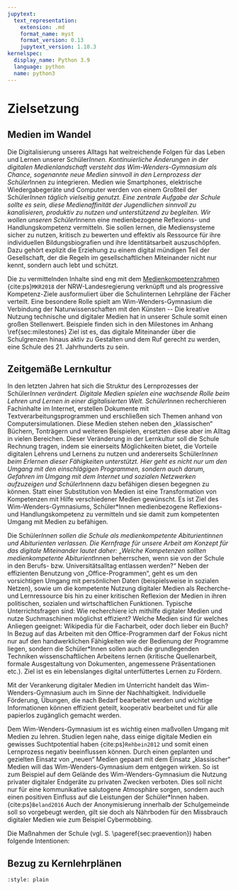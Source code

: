 ```yaml
---
jupytext:
  text_representation:
    extension: .md
    format_name: myst
    format_version: 0.13
    jupytext_version: 1.10.3
kernelspec:
  display_name: Python 3.9
  language: python
  name: python3
---
```


# Zielsetzung

## Medien im Wandel

Die Digitalisierung unseres Alltags hat weitreichende Folgen für das Leben und Lernen unserer Schüler*Innen.
Kontinuierliche Änderungen in der digitalen Medienlandschaft versteht das Wim-Wenders-Gymnasium als Chance, sogenannte neue Medien sinnvoll in den Lernprozess der Schüler*Innen zu integrieren.
Medien wie Smartphones, elektrische Wiedergabegeräte und Computer werden von einem Großteil der Schüler*Innen täglich vielseitig genutzt.
Eine zentrale Aufgabe der Schule sollte es sein, diese Medienaffinität der Jugendlichen sinnvoll zu kanalisieren, produktiv zu nutzen und unterstützend zu begleiten.
Wir wollen unseren Schüler*Innenn eine medienbezogene Reflexions- und Handlungskompetenz vermitteln.
Sie sollen lernen, die Mediensysteme sicher zu nutzen, kritisch zu bewerten und effektiv als Ressource für ihre individuellen Bildungsbiografien und ihre Identitätsarbeit auszuschöpfen.
Dazu gehört explizit die Erziehung zu einem digital mündigen Teil der Gesellschaft, der die Regeln im gesellschaftlichen Miteinander nicht nur kennt, sondern auch lebt und schützt.

Die zu vermittelnden Inhalte sind eng mit dem [Medienkompetenzrahmen](https://www.schulministerium.nrw.de/docs/bp/Ministerium/Schulverwaltung/Schulmail/Archiv-2018/180626/Kontext/2018_Medienkompetenzrahmen_NRW.pdf) {cite:ps}`MKR2018` der NRW-Landesregierung verknüpft und als progressive Kompetenz-Ziele ausformuliert über die Schulinternen Lehrpläne der Fächer verteilt.
Eine besondere Rolle spielt am Wim-Wenders-Gymnasium die Verbindung der Naturwissenschaften mit den Künsten -- Die kreative Nutzung technische und digitaler Medien hat in unserer Schule somit einen großen Stellenwert.
Beispiele finden sich in den Milestones im Anhang \ref{sec:milestones}
Ziel ist es, das digitale Miteinander über die Schulgrenzen hinaus aktiv zu Gestalten und dem Ruf gerecht zu werden, eine Schule des 21. Jahrhunderts zu sein.

## Zeitgemäße Lernkultur

In den letzten Jahren hat sich die Struktur des Lernprozesses der Schüler*Innen verändert.
Digitale Medien spielen eine wachsende Rolle beim Lehren und Lernen in einer digitalisierten Welt.
Schüler*Innen recherchieren Fachinhalte im Internet, erstellen Dokumente mit Textverarbeitungsprogrammen und erschließen sich Themen anhand von Computersimulationen.
Diese Medien stehen neben den „klassischen“ Büchern, Tonträgern und weiteren Beispielen, ersetzten diese aber im Alltag in vielen Bereichen.
Dieser Veränderung in der Lernkultur soll die Schule Rechnung tragen, indem sie einerseits Möglichkeiten bietet, die Vorteile digitalen Lehrens und Lernens zu nutzen und andererseits Schüler*Innen beim Erlernen dieser Fähigkeiten unterstützt.
Hier geht es nicht nur um den Umgang mit den einschlägigen Programmen, sondern auch darum, Gefahren im Umgang mit dem Internet und sozialen Netzwerken aufzuzeigen und Schüler*Innenn dazu befähigen diesen begegnen zu können.
Statt einer Substitution von Medien ist eine Transformation von Kompetenzen mit Hilfe verschiedener Medien gewünscht.
Es ist Ziel des Wim-Wenders-Gymnasiums, Schüler\*Innen medienbezogene Reflexions- und Handlungskompetenz zu vermitteln und sie damit zum kompetenten Umgang mit Medien zu befähigen.

Die Schüler*Innen sollen die Schule als medienkompetente Abiturientinnen und Abiturienten verlassen.
Die Kernfrage für unsere Arbeit am Konzept für das digitale Miteinander lautet daher: „Welche Kompetenzen sollten medienkompetente Abiturient*Innen beherrschen, wenn sie von der Schule in den Berufs- bzw. Universitätsalltag entlassen werden?“
Neben der effizienten Benutzung von „Office-Programmen“, geht es um den vorsichtigen Umgang mit persönlichen Daten (beispielsweise in sozialen Netzen), sowie um die kompetente Nutzung digitaler Medien als Recherche- und Lernressource bis hin zu einer kritischen Reflexion der Medien in ihren politischen, sozialen und wirtschaftlichen Funktionen.
Typische Unterrichtsfragen sind: Wie recherchiere ich mithilfe digitaler Medien und nutze Suchmaschinen möglichst effizient?
Welche Medien sind für welches Anliegen geeignet: Wikipedia für die Facharbeit, oder doch lieber ein Buch?
In Bezug auf das Arbeiten mit den Office-Programmen darf der Fokus nicht nur auf den handwerklichen Fähigkeiten wie der Bedienung der Programme liegen, sondern die Schüler\*Innen sollen auch die grundlegenden Techniken wissenschaftlichen Arbeitens lernen (kritische Quellenarbeit, formale Ausgestaltung von Dokumenten, angemessene Präsentationen etc.).
Ziel ist es ein lebenslanges digital unterfüttertes Lernen zu Fördern.

Mit der Verankerung digitaler Medien im Unterricht handelt das Wim-Wenders-Gymnasium auch im Sinne der Nachhaltigkeit.
Individuelle Förderung, Übungen, die nach Bedarf bearbeitet werden und wichtige Informationen können effizient geteilt, kooperativ bearbeitet und für alle papierlos zugänglich gemacht werden.

Dem Wim-Wenders-Gymnasium ist es wichtig einen maßvollen Umgang mit Medien zu lehren.
Studien legen nahe, dass einige digitale Medien ein gewisses Suchtpotential haben {cite:ps}`Rehbein2012` und somit einen Lernprozess negativ beeinflussen können.
Durch einen geplanten und gezielten Einsatz von „neuen“ Medien gepaart mit dem Einsatz „klassischer“ Medien will das Wim-Wenders-Gymnasium dem entgegen wirken.
So ist zum Beispiel auf dem Gelände des Wim-Wenders-Gymnasium die Nutzung privater digitaler Endgeräte zu privaten Zwecken verboten.
Dies soll nicht nur für eine kommunikative salutogene Atmosphäre sorgen, sondern auch einen positiven Einfluss auf die Leistungen der Schüler\*Innen haben. {cite:ps}`Beland2016`
Auch der Anonymisierung innerhalb der Schulgemeinde soll so vorgebeugt werden, gilt sie doch als Nährboden für den Missbrauch digitaler Medien wie zum Beispiel Cybermobbing.

Die Maßnahmen der Schule (vgl. S. \pageref{sec:praevention}) haben folgende Intentionen:

## Bezug zu Kernlehrplänen

```{bibliography}
:style: plain
```
